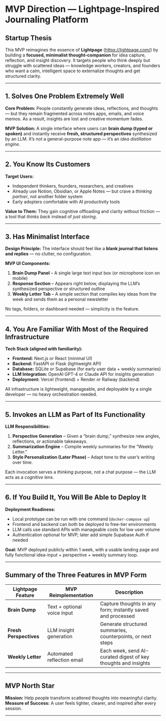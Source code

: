 # MVP Direction — Lightpage-Inspired Journaling Platform

## Startup Thesis

This MVP reimagines the essence of **Lightpage** (https://lightpage.com/) by building a **focused, minimalist thought-companion** for idea capture, reflection, and insight discovery.
It targets people who think deeply but struggle with scattered ideas — knowledge workers, creators, and founders who want a calm, intelligent space to externalize thoughts and get structured clarity.

---

## 1. Solves One Problem Extremely Well

**Core Problem:**
People constantly generate ideas, reflections, and thoughts — but they remain fragmented across notes apps, emails, and voice memos. As a result, insights are lost and creative momentum fades.

**MVP Solution:**
A single interface where users can **brain dump (typed or spoken)** and instantly receive **fresh, structured perspectives** synthesized by an LLM.
It’s not a general-purpose note app — it’s an *idea distillation engine*.

---

## 2. You Know Its Customers

**Target Users:**

* Independent thinkers, founders, researchers, and creatives
* Already use Notion, Obsidian, or Apple Notes — but crave a *thinking partner*, not another folder system
* Early adopters comfortable with AI productivity tools

**Value to Them:**
They gain cognitive offloading and clarity without friction — a tool that *thinks back* instead of *just storing*.

---

## 3. Has Minimalist Interface

**Design Principle:**
The interface should feel like a **blank journal that listens and replies** — no clutter, no configuration.

**MVP UI Components:**

1. **Brain Dump Panel** – A single large text input box (or microphone icon on mobile)
2. **Response Section** – Appears right below, displaying the LLM’s synthesized perspective or structured outline
3. **Weekly Letter Tab** – A simple section that compiles key ideas from the week and sends them as a personal newsletter

No tags, folders, or dashboard needed — simplicity is the feature.

---

## 4. You Are Familiar With Most of the Required Infrastructure

**Tech Stack (aligned with familiarity):**

* **Frontend:** Next.js or React (minimal UI)
* **Backend:** FastAPI or Flask (lightweight API)
* **Database:** SQLite or Supabase (for early user data + weekly summaries)
* **LLM Integration:** OpenAI GPT-4 or Claude API for insights generation
* **Deployment:** Vercel (frontend) + Render or Railway (backend)

All infrastructure is lightweight, manageable, and deployable by a single developer — no heavy orchestration needed.

---

## 5. Invokes an LLM as Part of Its Functionality

**LLM Responsibilities:**

1. **Perspective Generation** – Given a “brain dump,” synthesize new angles, reflections, or actionable takeaways.
2. **Summarization Engine** – Compile weekly summaries for the “Weekly Letter.”
3. **Style Personalization (Later Phase)** – Adapt tone to the user’s writing over time.

Each invocation serves a *thinking* purpose, not a chat purpose — the LLM acts as a *cognitive lens*.

---

## 6. If You Build It, You Will Be Able to Deploy It

**Deployment Readiness:**

* Local prototype can be run with one command (`docker-compose up`)
* Frontend and backend can both be deployed to free-tier environments
* LLM calls use standard APIs with manageable costs for low user volume
* Authentication optional for MVP; later add simple Supabase Auth if needed

**Goal:** MVP deployed publicly within 1 week, with a usable landing page and fully functional idea-input + perspective + weekly summary loop.

---

## Summary of the Three Features in MVP Form

| Lightpage Feature      | MVP Reimplementation        | Description                                                    |
| ---------------------- | --------------------------- | -------------------------------------------------------------- |
| **Brain Dump**         | Text + optional voice input | Capture thoughts in any form; instantly saved and processed    |
| **Fresh Perspectives** | LLM insight generation      | Generate structured summaries, counterpoints, or next steps    |
| **Weekly Letter**      | Automated reflection email  | Each week, send AI-curated digest of key thoughts and insights |

---

## MVP North Star

**Mission:** Help people transform scattered thoughts into meaningful clarity.
**Measure of Success:** A user feels lighter, clearer, and inspired after every session.

---